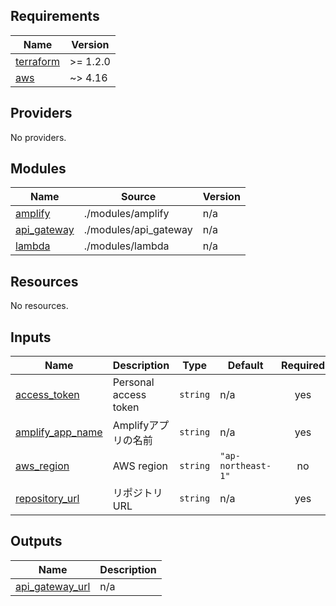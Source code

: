 <!-- BEGIN_TF_DOCS -->
## Requirements

| Name | Version |
|------|---------|
| <a name="requirement_terraform"></a> [terraform](#requirement\_terraform) | >= 1.2.0 |
| <a name="requirement_aws"></a> [aws](#requirement\_aws) | ~> 4.16 |

## Providers

No providers.

## Modules

| Name | Source | Version |
|------|--------|---------|
| <a name="module_amplify"></a> [amplify](#module\_amplify) | ./modules/amplify | n/a |
| <a name="module_api_gateway"></a> [api\_gateway](#module\_api\_gateway) | ./modules/api_gateway | n/a |
| <a name="module_lambda"></a> [lambda](#module\_lambda) | ./modules/lambda | n/a |

## Resources

No resources.

## Inputs

| Name | Description | Type | Default | Required |
|------|-------------|------|---------|:--------:|
| <a name="input_access_token"></a> [access\_token](#input\_access\_token) | Personal access token | `string` | n/a | yes |
| <a name="input_amplify_app_name"></a> [amplify\_app\_name](#input\_amplify\_app\_name) | Amplifyアプリの名前 | `string` | n/a | yes |
| <a name="input_aws_region"></a> [aws\_region](#input\_aws\_region) | AWS region | `string` | `"ap-northeast-1"` | no |
| <a name="input_repository_url"></a> [repository\_url](#input\_repository\_url) | リポジトリURL | `string` | n/a | yes |

## Outputs

| Name | Description |
|------|-------------|
| <a name="output_api_gateway_url"></a> [api\_gateway\_url](#output\_api\_gateway\_url) | n/a |
<!-- END_TF_DOCS -->